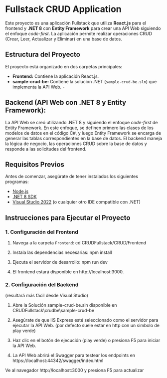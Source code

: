# Fullstack CRUD Application

Este proyecto es una aplicación Fullstack que utiliza **React.js** para el frontend y **.NET 8** con **Entity Framework** para crear una API Web siguiendo el enfoque *code-first*. La aplicación permite realizar operaciones CRUD (Crear, Leer, Actualizar y Eliminar) en una base de datos.

## Estructura del Proyecto

El proyecto está organizado en dos carpetas principales:

- **Frontend:** Contiene la aplicación React.js.
- **sample-crud-be:** Contiene la solución .NET (`sample-crud-be.sln`) que implementa la API Web. - 

## Backend (API Web con .NET 8 y Entity Framework):

La API Web se creó utilizando .NET 8 y siguiendo el enfoque *code-first* de Entity Framework. En este enfoque, se definen primero las clases de los modelos de datos en el código C#, y luego Entity Framework se encarga de generar las tablas correspondientes en la base de datos. El backend maneja la lógica de negocio, las operaciones CRUD sobre la base de datos y responde a las solicitudes del frontend.

## Requisitos Previos

Antes de comenzar, asegúrate de tener instalados los siguientes programas:

- [Node.js](https://nodejs.org/)
- [.NET 8 SDK](https://dotnet.microsoft.com/download/dotnet/8.0)
- [Visual Studio 2022](https://visualstudio.microsoft.com/vs/) (o cualquier otro IDE compatible con .NET)

## Instrucciones para Ejecutar el Proyecto

### 1. Configuración del Frontend

1. Navega a la carpeta `Frontend`:
cd CRUDFullstack/CRUD/Frontend
2. Instala las dependencias necesarias:
npm install

3. Ejecuta el servidor de desarrollo:
npm run dev

4. El frontend estará disponible en http://localhost:3000.

### 2. Configuración del Backend
(resultará más fácil desde Visual Studio)

1. Abre la Solución sample-crud-be.sln disponible en CRUDFullstack\crudbe\sample-crud-be

2. Asegúrate de que IIS Express esté seleccionado como el servidor para ejecutar la API Web. (por defecto suele estar en http con un simbolo de play verde)

4. Haz clic en el botón de ejecución (play verde) o presiona F5 para iniciar la API Web.

5. La API Web abrirá el Swagger para testear los endpoints en https://localhost:44342/swagger/index.html

Ve al navegador http://localhost:3000 y presiona F5 para actualizar
